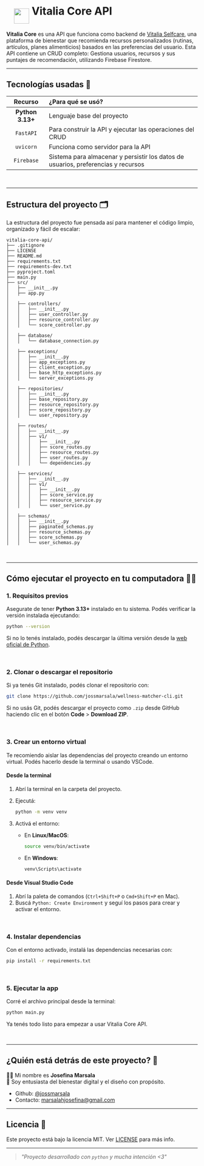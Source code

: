 <h1 style="display: flex;">
    <img
    src="https://raw.githubusercontent.com/jossmarsala/jossmarsala/main/butterfly.gif"
    width="40px"
    style="margin-top: 10px;
    margin-left: 20px;"
  />
  ‎ Vitalia Core API
</h1>

**Vitalia Core** es una API que funciona como backend de [Vitalia Selfcare](https://www.vitalia-selfcare.vercel.app), una plataforma de bienestar que recomienda recursos personalizados (rutinas, artículos, planes alimenticios) basados en las preferencias del usuario. Esta API contiene un CRUD completo: Gestiona usuarios, recursos y sus puntajes de recomendación, utilizando Firebase Firestore.


---

## Tecnologías usadas 💾

| Recurso      | ¿Para qué se usó?        | 
|:--------------:|:------------------|
| **Python 3.13+** | Lenguaje base del proyecto | 
| `FastAPI` | Para construir la API y ejecutar las operaciones del CRUD |
| `uvicorn`	| Funciona como servidor para la API |
| `Firebase` | Sistema para almacenar y persistir los datos de usuarios, preferencias y recursos |

<br />

---

## Estructura del proyecto 🗂️

La estructura del proyecto fue pensada así para mantener el código limpio, organizado y fácil de escalar:

``` 
vitalia-core-api/
├── .gitignore
├── LICENSE
├── README.md
├── requirements.txt
├── requirements-dev.txt
├── pyproject.toml          
├── main.py
├── src/
│   ├── __init__.py
│   ├── app.py              
│
│   ├── controllers/
│   │   ├── __init__.py
│   │   ├── user_controller.py
│   │   ├── resource_controller.py
│   │   └── score_controller.py
│
│   ├── database/
│   │   └── database_connection.py       
│
│   ├── exceptions/
│   │   ├── __init__.py
│   │   ├── app_exceptions.py
│   │   ├── client_exception.py
│   │   ├── base_http_exceptions.py
│   │   └── server_exceptions.py
│
│   ├── repositories/
│   │   ├── __init__.py
│   │   ├── base_repository.py
│   │   ├── resource_repository.py
│   │   ├── score_repository.py
│   │   └── user_repository.py
│
│   ├── routes/
│   │   ├── __init__.py
│   │   ├── v1/
│   │   │   ├── __init__.py
│   │   │   ├── score_routes.py
│   │   │   ├── resource_routes.py
│   │   │   ├── user_routes.py
│   │   │   └── dependencies.py
│
│   ├── services/
│   │   ├── __init__.py
│   │   ├── v1/
│   │   │   ├── __init__.py
│   │   │   ├── score_service.py
│   │   │   ├── resource_service.py
│   │   │   └── user_service.py
│
│   ├── schemas/
│   │   ├── __init__.py
│   │   ├── paginated_schemas.py
│   │   ├── resource_schemas.py
│   │   ├── score_schemas.py
│   │   └── user_schemas.py

``` 
<br />

---

## Cómo ejecutar el proyecto en tu computadora 🧑‍💻

### 1. Requisitos previos

Asegurate de tener **Python 3.13+** instalado en tu sistema. Podés verificar la versión instalada ejecutando:

```bash
python --version
```

Si no lo tenés instalado, podés descargar la última versión desde la [web oficial de Python](https://www.python.org/downloads/).

<br />

### 2. Clonar o descargar el repositorio

Si ya tenés Git instalado, podés clonar el repositorio con:

```bash
git clone https://github.com/jossmarsala/wellness-matcher-cli.git
```

Si no usás Git, podés descargar el proyecto como `.zip` desde GitHub haciendo clic en el botón **Code** > **Download ZIP**.

<br />

### 3. Crear un entorno virtual

Te recomiendo aislar las dependencias del proyecto creando un entorno virtual. Podés hacerlo desde la terminal o usando VSCode.

#### Desde la terminal

1. Abrí la terminal en la carpeta del proyecto.
2. Ejecutá:

   ```bash
   python -m venv venv
   ```

3. Activá el entorno:

   - En **Linux/MacOS**:

     ```bash
     source venv/bin/activate
     ```

   - En **Windows**:

     ```bash
     venv\Scripts\activate
     ```

#### Desde Visual Studio Code

1. Abrí la paleta de comandos (`Ctrl+Shift+P` o `Cmd+Shift+P` en Mac).
2. Buscá `Python: Create Environment` y seguí los pasos para crear y activar el entorno.

<br />

### 4. Instalar dependencias

Con el entorno activado, instalá las dependencias necesarias con:

```bash
pip install -r requirements.txt
```
<br />

### 5. Ejecutar la app 

Corré el archivo principal desde la terminal:

```bash
python main.py
```

Ya tenés todo listo para empezar a usar Vitalia Core API.

<br />

---

## ¿Quién está detrás de este proyecto? 🌷

👩‍💻 Mi nombre es **Josefina Marsala**  
💼 Soy entusiasta del bienestar digital y el diseño con propósito.

  - Github: [@jossmarsala](https://github.com/jossmarsala)  
  - Contacto: marsalahjosefina@gmail.com

---

## Licencia 📜

Este proyecto está bajo la licencia MIT. Ver [LICENSE](./LICENSE) para más info.
<br />

---

> _"Proyecto desarrollado con `python` y mucha intención <3"_ 
